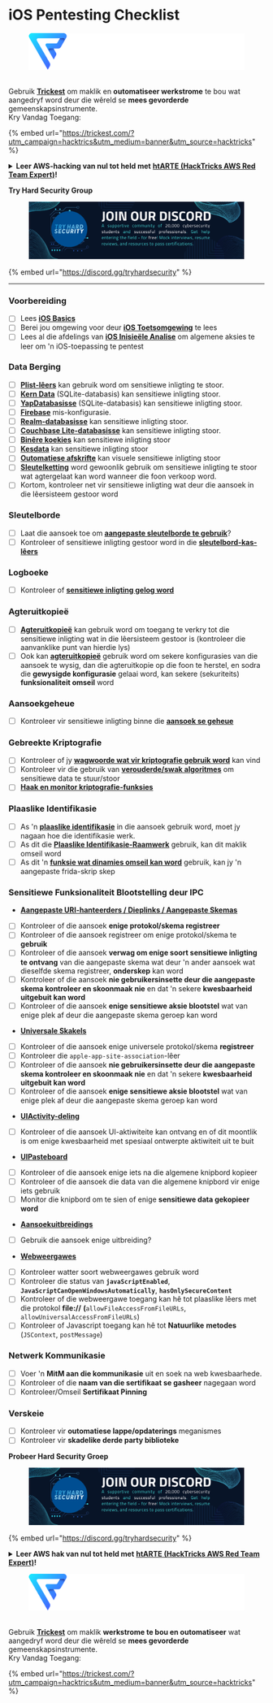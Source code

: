 # iOS Pentesting Checklist

<figure><img src="../.gitbook/assets/image (3) (1) (1) (1) (1) (1).png" alt=""><figcaption></figcaption></figure>

\
Gebruik [**Trickest**](https://trickest.com/?utm\_campaign=hacktrics\&utm\_medium=banner\&utm\_source=hacktricks) om maklik en **outomatiseer werkstrome** te bou wat aangedryf word deur die wêreld se **mees gevorderde** gemeenskapsinstrumente.\
Kry Vandag Toegang:

{% embed url="https://trickest.com/?utm_campaign=hacktrics&utm_medium=banner&utm_source=hacktricks" %}

<details>

<summary><strong>Leer AWS-hacking van nul tot held met</strong> <a href="https://training.hacktricks.xyz/courses/arte"><strong>htARTE (HackTricks AWS Red Team Expert)</strong></a><strong>!</strong></summary>

Ander maniere om HackTricks te ondersteun:

* As jy jou **maatskappy geadverteer wil sien in HackTricks** of **HackTricks in PDF wil aflaai** Kyk na die [**INSKRYWINGSPLANNE**](https://github.com/sponsors/carlospolop)!
* Kry die [**amptelike PEASS & HackTricks swag**](https://peass.creator-spring.com)
* Ontdek [**Die PEASS Familie**](https://opensea.io/collection/the-peass-family), ons versameling eksklusiewe [**NFTs**](https://opensea.io/collection/the-peass-family)
* **Sluit aan by** 💬 [**Discord-groep**](https://discord.gg/hRep4RUj7f) of die [**telegram-groep**](https://t.me/peass) of **volg** ons op **Twitter** 🐦 [**@carlospolopm**](https://twitter.com/hacktricks\_live)**.**
* **Deel jou haktruuks deur PR's in te dien by die** [**HackTricks**](https://github.com/carlospolop/hacktricks) en [**HackTricks Cloud**](https://github.com/carlospolop/hacktricks-cloud) github-opslag.

</details>

**Try Hard Security Group**

<figure><img src="../.gitbook/assets/telegram-cloud-document-1-5159108904864449420.jpg" alt=""><figcaption></figcaption></figure>

{% embed url="https://discord.gg/tryhardsecurity" %}

***

### Voorbereiding

* [ ] Lees [**iOS Basics**](ios-pentesting/ios-basics.md)
* [ ] Berei jou omgewing voor deur [**iOS Toetsomgewing**](ios-pentesting/ios-testing-environment.md) te lees
* [ ] Lees al die afdelings van [**iOS Inisieële Analise**](ios-pentesting/#initial-analysis) om algemene aksies te leer om 'n iOS-toepassing te pentest

### Data Berging

* [ ] [**Plist-lêers**](ios-pentesting/#plist) kan gebruik word om sensitiewe inligting te stoor.
* [ ] [**Kern Data**](ios-pentesting/#core-data) (SQLite-databasis) kan sensitiewe inligting stoor.
* [ ] [**YapDatabasisse**](ios-pentesting/#yapdatabase) (SQLite-databasis) kan sensitiewe inligting stoor.
* [ ] [**Firebase**](ios-pentesting/#firebase-real-time-databases) mis-konfigurasie.
* [ ] [**Realm-databasisse**](ios-pentesting/#realm-databases) kan sensitiewe inligting stoor.
* [ ] [**Couchbase Lite-databasisse**](ios-pentesting/#couchbase-lite-databases) kan sensitiewe inligting stoor.
* [ ] [**Binêre koekies**](ios-pentesting/#cookies) kan sensitiewe inligting stoor
* [ ] [**Kesdata**](ios-pentesting/#cache) kan sensitiewe inligting stoor
* [ ] [**Outomatiese afskrifte**](ios-pentesting/#snapshots) kan visuele sensitiewe inligting stoor
* [ ] [**Sleutelketting**](ios-pentesting/#keychain) word gewoonlik gebruik om sensitiewe inligting te stoor wat agtergelaat kan word wanneer die foon verkoop word.
* [ ] Kortom, kontroleer net vir sensitiewe inligting wat deur die aansoek in die lêersisteem gestoor word

### Sleutelborde

* [ ] Laat die aansoek toe om [**aangepaste sleutelborde te gebruik**](ios-pentesting/#custom-keyboards-keyboard-cache)?
* [ ] Kontroleer of sensitiewe inligting gestoor word in die [**sleutelbord-kas-lêers**](ios-pentesting/#custom-keyboards-keyboard-cache)

### **Logboeke**

* [ ] Kontroleer of [**sensitiewe inligting gelog word**](ios-pentesting/#logs)

### Agteruitkopieë

* [ ] [**Agteruitkopieë**](ios-pentesting/#backups) kan gebruik word om toegang te verkry tot die sensitiewe inligting wat in die lêersisteem gestoor is (kontroleer die aanvanklike punt van hierdie lys)
* [ ] Ook kan [**agteruitkopieë**](ios-pentesting/#backups) gebruik word om sekere konfigurasies van die aansoek te wysig, dan die agteruitkopie op die foon te herstel, en sodra die **gewysigde konfigurasie** gelaai word, kan sekere (sekuriteits) **funksionaliteit omseil** word

### **Aansoekgeheue**

* [ ] Kontroleer vir sensitiewe inligting binne die [**aansoek se geheue**](ios-pentesting/#testing-memory-for-sensitive-data)

### **Gebreekte Kriptografie**

* [ ] Kontroleer of jy [**wagwoorde wat vir kriptografie gebruik word**](ios-pentesting/#broken-cryptography) kan vind
* [ ] Kontroleer vir die gebruik van [**verouderde/swak algoritmes**](ios-pentesting/#broken-cryptography) om sensitiewe data te stuur/stoor
* [ ] [**Haak en monitor kriptografie-funksies**](ios-pentesting/#broken-cryptography)

### **Plaaslike Identifikasie**

* [ ] As 'n [**plaaslike identifikasie**](ios-pentesting/#local-authentication) in die aansoek gebruik word, moet jy nagaan hoe die identifikasie werk.
* [ ] As dit die [**Plaaslike Identifikasie-Raamwerk**](ios-pentesting/#local-authentication-framework) gebruik, kan dit maklik omseil word
* [ ] As dit 'n [**funksie wat dinamies omseil kan word**](ios-pentesting/#local-authentication-using-keychain) gebruik, kan jy 'n aangepaste frida-skrip skep

### Sensitiewe Funksionaliteit Blootstelling deur IPC

* [**Aangepaste URI-hanteerders / Dieplinks / Aangepaste Skemas**](ios-pentesting/#custom-uri-handlers-deeplinks-custom-schemes)
* [ ] Kontroleer of die aansoek **enige protokol/skema registreer**
* [ ] Kontroleer of die aansoek registreer om enige protokol/skema te **gebruik**
* [ ] Kontroleer of die aansoek **verwag om enige soort sensitiewe inligting te ontvang** van die aangepaste skema wat deur 'n ander aansoek wat dieselfde skema registreer, **onderskep** kan word
* [ ] Kontroleer of die aansoek **nie gebruikersinsette deur die aangepaste skema kontroleer en skoonmaak nie** en dat 'n sekere **kwesbaarheid uitgebuit kan word**
* [ ] Kontroleer of die aansoek **enige sensitiewe aksie blootstel** wat van enige plek af deur die aangepaste skema geroep kan word
* [**Universale Skakels**](ios-pentesting/#universal-links)
* [ ] Kontroleer of die aansoek enige universele protokol/skema **registreer**
* [ ] Kontroleer die `apple-app-site-association`-lêer
* [ ] Kontroleer of die aansoek **nie gebruikersinsette deur die aangepaste skema kontroleer en skoonmaak nie** en dat 'n sekere **kwesbaarheid uitgebuit kan word**
* [ ] Kontroleer of die aansoek **enige sensitiewe aksie blootstel** wat van enige plek af deur die aangepaste skema geroep kan word
* [**UIActivity-deling**](ios-pentesting/ios-uiactivity-sharing.md)
* [ ] Kontroleer of die aansoek UI-aktiwiteite kan ontvang en of dit moontlik is om enige kwesbaarheid met spesiaal ontwerpte aktiwiteit uit te buit
* [**UIPasteboard**](ios-pentesting/ios-uipasteboard.md)
* [ ] Kontroleer of die aansoek enige iets na die algemene knipbord kopieer
* [ ] Kontroleer of die aansoek die data van die algemene knipbord vir enige iets gebruik
* [ ] Monitor die knipbord om te sien of enige **sensitiewe data gekopieer word**
* [**Aansoekuitbreidings**](ios-pentesting/ios-app-extensions.md)
* [ ] Gebruik die aansoek enige uitbreiding?
* [**Webweergawes**](ios-pentesting/ios-webviews.md)
* [ ] Kontroleer watter soort webweergawes gebruik word
* [ ] Kontroleer die status van **`javaScriptEnabled`**, **`JavaScriptCanOpenWindowsAutomatically`**, **`hasOnlySecureContent`**
* [ ] Kontroleer of die webweergawe toegang kan hê tot plaaslike lêers met die protokol **file://** **(**`allowFileAccessFromFileURLs`, `allowUniversalAccessFromFileURLs`)
* [ ] Kontroleer of Javascript toegang kan hê tot **Natuurlike** **metodes** (`JSContext`, `postMessage`)
### Netwerk Kommunikasie

* [ ] Voer 'n **MitM aan die kommunikasie** uit en soek na web kwesbaarhede.
* [ ] Kontroleer of die **naam van die sertifikaat se gasheer** nagegaan word
* [ ] Kontroleer/Omseil **Sertifikaat Pinning**

### **Verskeie**

* [ ] Kontroleer vir **outomatiese lappe/opdaterings** meganismes
* [ ] Kontroleer vir **skadelike derde party biblioteke**

**Probeer Hard Security Groep**

<figure><img src="../.gitbook/assets/telegram-cloud-document-1-5159108904864449420.jpg" alt=""><figcaption></figcaption></figure>

{% embed url="https://discord.gg/tryhardsecurity" %}

<details>

<summary><strong>Leer AWS hak van nul tot held met</strong> <a href="https://training.hacktricks.xyz/courses/arte"><strong>htARTE (HackTricks AWS Red Team Expert)</strong></a><strong>!</strong></summary>

Ander maniere om HackTricks te ondersteun:

* As jy jou **maatskappy geadverteer wil sien in HackTricks** of **HackTricks in PDF wil aflaai** Kontroleer die [**INSKRYWINGSPLANNE**](https://github.com/sponsors/carlospolop)!
* Kry die [**amptelike PEASS & HackTricks swag**](https://peass.creator-spring.com)
* Ontdek [**Die PEASS Familie**](https://opensea.io/collection/the-peass-family), ons versameling van eksklusiewe [**NFTs**](https://opensea.io/collection/the-peass-family)
* **Sluit aan by die** 💬 [**Discord groep**](https://discord.gg/hRep4RUj7f) of die [**telegram groep**](https://t.me/peass) of **volg** ons op **Twitter** 🐦 [**@carlospolopm**](https://twitter.com/hacktricks\_live)**.**
* **Deel jou haktruuks deur PRs in te dien by die** [**HackTricks**](https://github.com/carlospolop/hacktricks) en [**HackTricks Cloud**](https://github.com/carlospolop/hacktricks-cloud) github repos.

</details>

<figure><img src="../.gitbook/assets/image (3) (1) (1) (1) (1) (1).png" alt=""><figcaption></figcaption></figure>

\
Gebruik [**Trickest**](https://trickest.com/?utm\_campaign=hacktrics\&utm\_medium=banner\&utm\_source=hacktricks) om maklik **werkstrome te bou en outomatiseer** wat aangedryf word deur die wêreld se **mees gevorderde** gemeenskapsinstrumente.\
Kry Vandag Toegang:

{% embed url="https://trickest.com/?utm_campaign=hacktrics&utm_medium=banner&utm_source=hacktricks" %}
